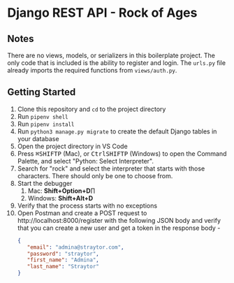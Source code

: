 # Django REST API - Rock of Ages

## Notes

There are no views, models, or serializers in this boilerplate project. The only code that is included is the ability to register and login. The `urls.py` file already imports the required functions from `views/auth.py`.

## Getting Started

1. Clone this repository and `cd` to the project directory
2. Run `pipenv shell`
3. Run `pipenv install`
4. Run `python3 manage.py migrate` to create the default Django tables in your database
5. Open the project directory in VS Code
6. Press <kbd>⌘</kbd><kbd>SHIFT</kbd><kbd>P</kbd> (Mac), or <kbd>Ctrl</kbd><kbd>SHIFT</kbd><kbd>P</kbd> (Windows) to open the Command Palette, and select "Python: Select Interpreter".
4. Search for "rock" and select the interpreter that starts with those characters. There should only be one to choose from.
7. Start the debugger
   1. Mac: **Shift+Option+D**∏
   2. Windows: **Shift+Alt+D**
8. Verify that the process starts with no exceptions
9. Open Postman and create a POST request to http://localhost:8000/register with the following JSON body and verify that you can create a new user and get a token in the response body -
   ```json
   {
      "email": "admina@straytor.com",
      "password": "straytor",
      "first_name": "Admina",
      "last_name": "Straytor"
   }
   ```
